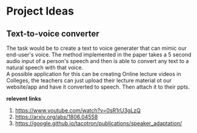 # Project Ideas

## Text-to-voice converter
The task would be to create a text to voice generater that can mimic our end-user's voice. The method implemented in the paper takes a 5 second audio input of a person's speech and then is able to convert any text to a natural speech with that voice.\
A possible application for this can be creating Online lecture videos in Colleges, the teachers can just upload their lecture material ot our website/app and have it converted to speech. Then attach it to their ppts.

**relevent links**
1. https://www.youtube.com/watch?v=0sR1rU3gLzQ
2. https://arxiv.org/abs/1806.04558
3. https://google.github.io/tacotron/publications/speaker_adaptation/
